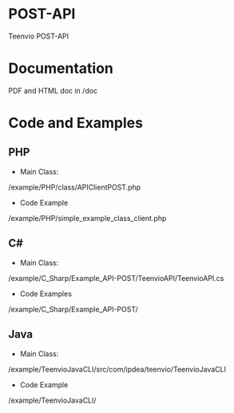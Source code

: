 POST-API
========

Teenvio POST-API

# Documentation

PDF and HTML doc in 
/doc

# Code and Examples

## PHP

- Main Class:

/example/PHP/class/APIClientPOST.php

- Code Example

/example/PHP/simple_example_class_client.php


## C#
- Main Class:

/example/C_Sharp/Example_API-POST/TeenvioAPI/TeenvioAPI.cs

- Code Examples

/example/C_Sharp/Example_API-POST/

## Java

- Main Class:

/example/TeenvioJavaCLI/src/com/ipdea/teenvio/TeenvioJavaCLI

- Code Example

/example/TeenvioJavaCLI/
